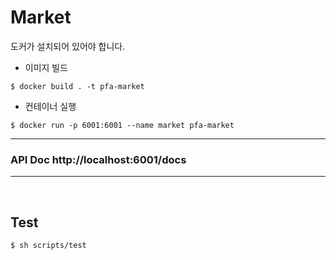 # Market

도커가 설치되어 있어야 합니다.
- 이미지 빌드
```shell
$ docker build . -t pfa-market
```
- 컨테이너 실행
```shell
$ docker run -p 6001:6001 --name market pfa-market
```
---
### API Doc http://localhost:6001/docs

---

<br>

## Test
```shell
$ sh scripts/test
```